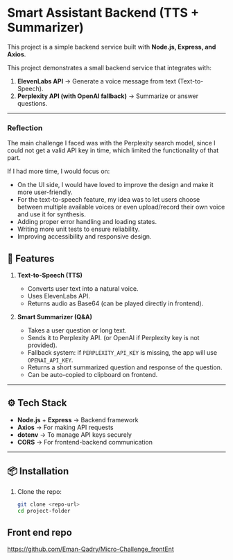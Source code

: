 # Smart Assistant Backend (TTS + Summarizer)

This project is a simple backend service built with **Node.js, Express, and Axios**.  

This project demonstrates a small backend service that integrates with:
1. **ElevenLabs API** → Generate a voice message from text (Text-to-Speech).
2. **Perplexity API (with OpenAI fallback)** → Summarize or answer questions.

---

### Reflection
The main challenge I faced was with the Perplexity search model, since I could not get a valid API key in time, which limited the functionality of that part.  

If I had more time, I would focus on:  
- On the UI side, I would have loved to improve the design and make it more user-friendly.  
- For the text-to-speech feature, my idea was to let users choose between multiple available voices or even upload/record their own voice and use it for synthesis.  
- Adding proper error handling and loading states.   
- Writing more unit tests to ensure reliability.  
- Improving accessibility and responsive design.  

## 🚀 Features
1. **Text-to-Speech (TTS)**  
   - Converts user text into a natural voice.  
   - Uses ElevenLabs API.  
   - Returns audio as Base64 (can be played directly in frontend).  

2. **Smart Summarizer (Q&A)**  
   - Takes a user question or long text.  
   - Sends it to Perplexity API.  (or OpenAI if Perplexity key is not provided).
   - Fallback system: if `PERPLEXITY_API_KEY` is missing, the app will use `OPENAI_API_KEY`.
   - Returns a short summarized question and response of the question.  
   - Can be auto-copied to clipboard on frontend.  

---

## ⚙️ Tech Stack
- **Node.js** + **Express** → Backend framework  
- **Axios** → For making API requests  
- **dotenv** → To manage API keys securely  
- **CORS** → For frontend-backend communication  

---

## 📦 Installation

1. Clone the repo:
   ```bash
   git clone <repo-url>
   cd project-folder

## Front end repo 
https://github.com/Eman-Qadry/Micro-Challenge_frontEnt
